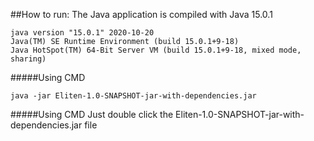 ##How to run:
The Java application is compiled with Java 15.0.1
```
java version "15.0.1" 2020-10-20
Java(TM) SE Runtime Environment (build 15.0.1+9-18)
Java HotSpot(TM) 64-Bit Server VM (build 15.0.1+9-18, mixed mode, sharing)
```
#####Using CMD
```
java -jar Eliten-1.0-SNAPSHOT-jar-with-dependencies.jar
```

#####Using CMD
Just double click the Eliten-1.0-SNAPSHOT-jar-with-dependencies.jar file
####